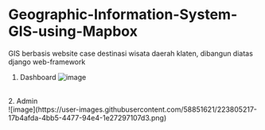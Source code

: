 # Geographic-Information-System-GIS-using-Mapbox
GIS berbasis website case destinasi wisata daerah klaten, dibangun diatas django web-framework

1. Dashboard
![image](https://user-images.githubusercontent.com/58851621/223804801-1d9a44f6-46ec-468a-8506-99c8f3c96c50.png)
<br>
2. Admin<br>
![image](https://user-images.githubusercontent.com/58851621/223805217-17b4afda-4bb5-4477-94e4-1e27297107d3.png)
